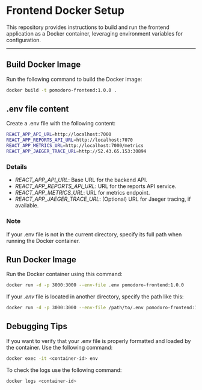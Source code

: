 # Frontend Docker Setup

This repository provides instructions to build and run the frontend application as a Docker container, leveraging environment variables for configuration.

---

## Build Docker Image

Run the following command to build the Docker image:

```bash
docker build -t pomodoro-frontend:1.0.0 .
```

## .env file content

Create a .env file with the following content:

```bash
REACT_APP_API_URL=http://localhost:7000
REACT_APP_REPORTS_API_URL=http://localhost:7070
REACT_APP_METRICS_URL=http://localhost:7000/metrics
REACT_APP_JAEGER_TRACE_URL=http://52.43.65.153:30894
```

### Details

- *REACT_APP_API_URL*: Base URL for the backend API.
- *REACT_APP_REPORTS_API_URL*: URL for the reports API service.
- *REACT_APP_METRICS_URL*: URL for metrics endpoint.
- *REACT_APP_JAEGER_TRACE_URL*: (Optional) URL for Jaeger tracing, if available.

### Note

If your .env file is not in the current directory, specify its full path when running the Docker container.

## Run Docker Image

Run the Docker container using this command:

```bash
docker run -d -p 3000:3000 --env-file .env pomodoro-frontend:1.0.0
```

If your *.env* file is located in another directory, specify the path like this:

```bash
docker run -d -p 3000:3000 --env-file /path/to/.env pomodoro-frontend:1.0.0
```

## Debugging Tips

If you want to verify that your .env file is properly formatted and loaded by the container. Use the following command:

```bash
docker exec -it <container-id> env
```

To check the logs use the following command:

```bash
docker logs <container-id>
```
